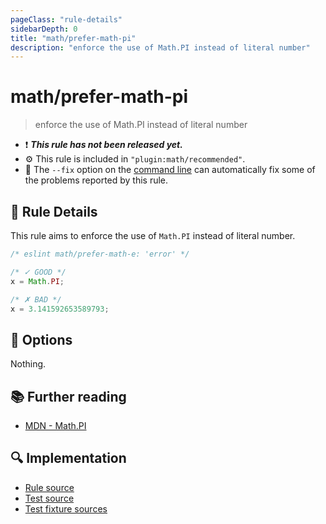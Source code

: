 ```yaml
---
pageClass: "rule-details"
sidebarDepth: 0
title: "math/prefer-math-pi"
description: "enforce the use of Math.PI instead of literal number"
---
```


# math/prefer-math-pi

> enforce the use of Math.PI instead of literal number

- ❗ <badge text="This rule has not been released yet." vertical="middle" type="error"> **_This rule has not been released yet._** </badge>
- ⚙️ This rule is included in `"plugin:math/recommended"`.
- 🔧 The `--fix` option on the [command line](https://eslint.org/docs/user-guide/command-line-interface#fixing-problems) can automatically fix some of the problems reported by this rule.

## 📖 Rule Details

This rule aims to enforce the use of `Math.PI` instead of literal number.

<eslint-code-block fix>

<!-- eslint-skip -->

```js
/* eslint math/prefer-math-e: 'error' */

/* ✓ GOOD */
x = Math.PI;

/* ✗ BAD */
x = 3.141592653589793;
```

</eslint-code-block>

## 🔧 Options

Nothing.

## 📚 Further reading

- [MDN - Math.PI](https://developer.mozilla.org/en-US/docs/Web/JavaScript/Reference/Global_Objects/Math/PI)

## 🔍 Implementation

- [Rule source](https://github.com/ota-meshi/eslint-plugin-math/blob/main/src/rules/prefer-math-pi.ts)
- [Test source](https://github.com/ota-meshi/eslint-plugin-math/blob/main/tests/src/rules/prefer-math-pi.ts)
- [Test fixture sources](https://github.com/ota-meshi/eslint-plugin-math/tree/main/tests/fixtures/rules/prefer-math-pi)
